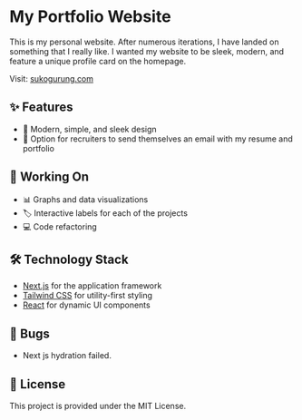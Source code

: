 # My Portfolio Website

This is my personal website. After numerous iterations, I have landed on something that I really like. I wanted my website to be sleek, modern, and feature a unique profile card on the homepage.

Visit: [sukogurung.com](https://www.sukogurung.com)

## ✨ Features
- 🌟 Modern, simple, and sleek design
- 📧 Option for recruiters to send themselves an email with my resume and portfolio

## 🚀 Working On
- 📊 Graphs and data visualizations
- 🏷️ Interactive labels for each of the projects
- 💻 Code refactoring

## 🛠️ Technology Stack
- [Next.js](https://nextjs.org/) for the application framework
- [Tailwind CSS](https://tailwindcss.com/) for utility-first styling
- [React](https://reactjs.org/) for dynamic UI components

## 🐛 Bugs
- Next js hydration failed.

## 📄 License
This project is provided under the MIT License.
